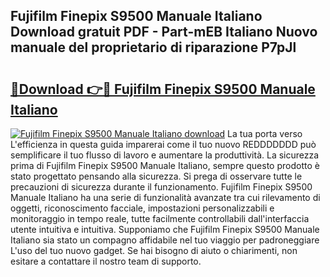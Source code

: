 ## Fujifilm Finepix S9500 Manuale Italiano Download gratuit PDF - Part-mEB Italiano Nuovo manuale del proprietario di riparazione P7pJl

# <h2><a href="http://dfg16u9.blite.top/?on=Fujifilm+Finepix+S9500+Manuale+Italiano">🔗Download 👉🔴 Fujifilm Finepix S9500 Manuale Italiano</a></h2>

[![Fujifilm Finepix S9500 Manuale Italiano download](https://i.imgur.com/lujVjoI.png)](http://dfg16u9.blite.top/?on=Fujifilm+Finepix+S9500+Manuale+Italiano)
La tua porta verso L'efficienza in questa guida imparerai come il tuo nuovo REDDDDDDD può semplificare il tuo flusso di lavoro e aumentare la produttività. La sicurezza prima di Fujifilm Finepix S9500 Manuale Italiano, sempre questo prodotto è stato progettato pensando alla sicurezza. Si prega di osservare tutte le precauzioni di sicurezza durante il funzionamento. Fujifilm Finepix S9500 Manuale Italiano ha una serie di funzionalità avanzate tra cui rilevamento di oggetti, riconoscimento facciale, impostazioni personalizzabili e monitoraggio in tempo reale, tutte facilmente controllabili dall'interfaccia utente intuitiva e intuitiva. Supponiamo che Fujifilm Finepix S9500 Manuale Italiano sia stato un compagno affidabile nel tuo viaggio per padroneggiare L'uso del tuo nuovo gadget. Se hai bisogno di aiuto o chiarimenti, non esitare a contattare il nostro team di supporto.
